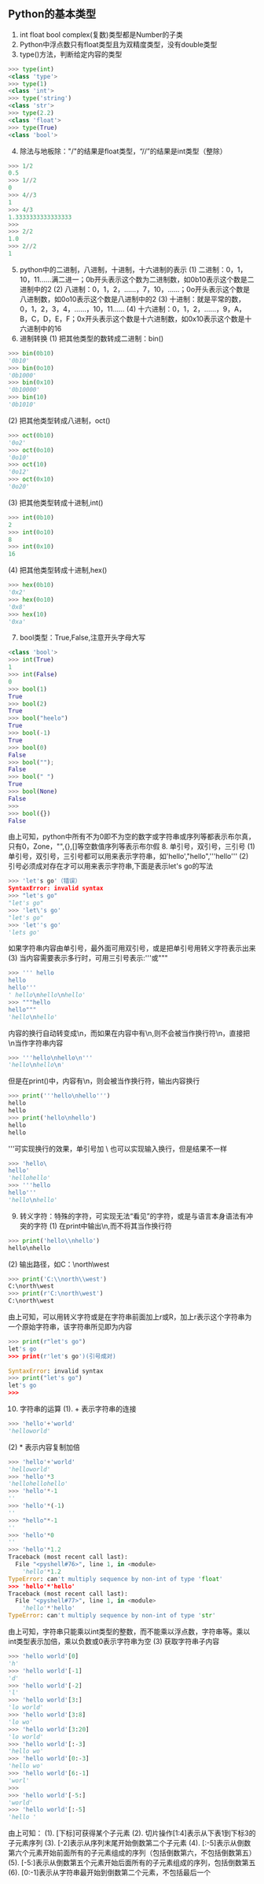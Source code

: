 ## Python的基本类型

1. int float bool complex(复数)类型都是Number的子类
2. Python中浮点数只有float类型且为双精度类型，没有double类型
3. type()方法，判断给定内容的类型
```python
>>> type(int)
<class 'type'>
>>> type(1)
<class 'int'>
>>> type('string')
<class 'str'>
>>> type(2.2)
<class 'float'>
>>> type(True)
<class 'bool'>
```
4. 除法与地板除："/"的结果是float类型，“//”的结果是int类型（整除）
```python
>>> 1/2
0.5
>>> 1//2
0
>>> 4//3
1
>>> 4/3
1.3333333333333333
>>> 
>>> 2/2
1.0
>>> 2//2
1
```
5. python中的二进制，八进制，十进制，十六进制的表示
(1) 二进制：0，1，10，11……满二进一；0b开头表示这个数为二进制数，如0b10表示这个数是二进制中的2
(2) 八进制：0，1，2，……，7，10，……；0o开头表示这个数是八进制数，如0o10表示这个数是八进制中的2
(3) 十进制：就是平常的数，0，1，2，3，4，……，10，11……
(4) 十六进制：0，1，2，……，9，A，B，C，D，E，F；0x开头表示这个数是十六进制数，如0x10表示这个数是十六进制中的16
6. 进制转换
(1) 把其他类型的数转成二进制：bin()
```python
>>> bin(0b10)
'0b10'
>>> bin(0o10)
'0b1000'
>>> bin(0x10)
'0b10000'
>>> bin(10)
'0b1010'
```
(2) 把其他类型转成八进制，oct()
```python
>>> oct(0b10)
'0o2'
>>> oct(0o10)
'0o10'
>>> oct(10)
'0o12'
>>> oct(0x10)
'0o20'
```
(3) 把其他类型转成十进制,int()
```python
>>> int(0b10)
2
>>> int(0o10)
8
>>> int(0x10)
16
```
(4) 把其他类型转成十进制,hex()
```python
>>> hex(0b10)
'0x2'
>>> hex(0o10)
'0x8'
>>> hex(10)
'0xa'
```
7. bool类型：True,False,注意开头字母大写
```python
<class 'bool'>
>>> int(True)
1
>>> int(False)
0
>>> bool(1)
True
>>> bool(2)
True
>>> bool("heelo")
True
>>> bool(-1)
True
>>> bool(0)
False
>>> bool("");
False
>>> bool(" ")
True
>>> bool(None)
False
>>> 
>>> bool({})
False
```
由上可知，python中所有不为0即不为空的数字或字符串或序列等都表示布尔真，只有0，Zone，"",{},[]等空数值序列等表示布尔假
8. 单引号，双引号，三引号
(1) 单引号，双引号，三引号都可以用来表示字符串，如'hello',"hello",'''hello'''
(2) 引号必须成对存在才可以用来表示字符串,下面是表示let's go的写法
```python
>>> 'let's go'（错误）
SyntaxError: invalid syntax
>>> "let's go"
"let's go"
>>> 'let\'s go'
"let's go"
>>> 'let''s go'
'lets go'
```
如果字符串内容由单引号，最外面可用双引号，或是把单引号用转义字符表示出来
(3) 当内容需要表示多行时，可用三引号表示:'''或"""
```python
>>> ''' hello
hello
hello'''
' hello\nhello\nhello'
>>> """hello
hello"""
'hello\nhello'
```
内容的换行自动转变成\n，而如果在内容中有\n,则不会被当作换行符\n，直接把\n当作字符串内容
```python
>>> '''hello\nhello\n'''
'hello\nhello\n'
```
但是在print()中，内容有\n，则会被当作换行符，输出内容换行
```python
>>> print('''hello\nhello''')
hello
hello
>>> print('hello\nhello')
hello
hello
```
'''可实现换行的效果，单引号加 \ 也可以实现输入换行，但是结果不一样
```python
>>> 'hello\
hello'
'hellohello'
>>> '''hello
hello'''
'hello\nhello'
```
9. 转义字符：特殊的字符，可实现无法“看见”的字符，或是与语言本身语法有冲突的字符
(1) 在print中输出\n,而不将其当作换行符
```python
>>> print('hello\\nhello')
hello\nhello
```
(2) 输出路径，如C：\north\west
```python
>>> print('C:\\north\\west')
C:\north\west
>>> print(r'C:\north\west')
C:\north\west
```
由上可知，可以用转义字符或是在字符串前面加上r或R，加上r表示这个字符串为一个原始字符串，该字符串所见即为内容
```python
>>> print(r"let's go")
let's go
>>> print(r'let's go')(引号成对)
      
SyntaxError: invalid syntax
>>> print("let's go")
let's go
>>> 
```
10. 字符串的运算
(1). + 表示字符串的连接
```python
>>> 'hello'+'world'
'helloworld'
```
(2) * 表示内容复制加倍
```python
>>> 'hello'+'world'
'helloworld'
>>> 'hello'*3
'hellohellohello'
>>> 'hello'*-1
''
>>> 'hello'*(-1)
''
>>> "hello"*-1
''
>>> 'hello'*0
''
>>> 'hello'*1.2
Traceback (most recent call last):
  File "<pyshell#76>", line 1, in <module>
    'hello'*1.2
TypeError: can't multiply sequence by non-int of type 'float'
>>> 'hello'*'hello'
Traceback (most recent call last):
  File "<pyshell#77>", line 1, in <module>
    'hello'*'hello'
TypeError: can't multiply sequence by non-int of type 'str'
```
由上可知，字符串只能乘以int类型的整数，而不能乘以浮点数，字符串等。乘以int类型表示加倍，乘以负数或0表示字符串为空
(3) 获取字符串子内容
```python
>>> 'hello world'[0]
'h'
>>> 'hello world'[-1]
'd'
>>> 'hello world'[-2]
'l'
>>> 'hello world'[3:]
'lo world'
>>> 'hello world'[3:8]
'lo wo'
>>> 'hello world'[3:20]
'lo world'
>>> 'hello world'[:-3]
'hello wo'
>>> 'hello world'[0:-3]
'hello wo'
>>> 'hello world'[6:-1]
'worl'
>>> 
>>> 'hello world'[-5:]
'world'
>>> 'hello world'[:-5]
'hello '
```
由上可知：
(1). [下标]可获得某个子元素
(2). 切片操作[1:4]表示从下表1到下标3的子元素序列
(3). [-2]表示从序列末尾开始倒数第二个子元素
(4). [:-5]表示从倒数第六个元素开始前面所有的子元素组成的序列（包括倒数第六，不包括倒数第五）
(5). [-5:]表示从倒数第五个元素开始后面所有的子元素组成的序列，包括倒数第五
(6). [0:-1]表示从字符串最开始到倒数第二个元素，不包括最后一个
